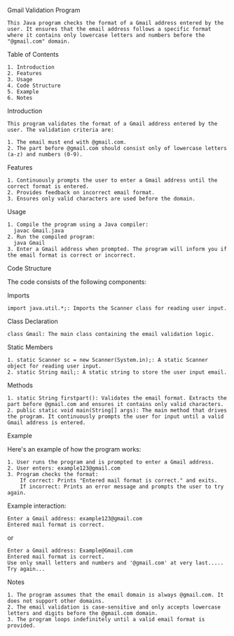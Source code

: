 Gmail Validation Program

    This Java program checks the format of a Gmail address entered by the user. It ensures that the email address follows a specific format where it contains only lowercase letters and numbers before the "@gmail.com" domain.

Table of Contents

    1. Introduction
    2. Features
    3. Usage
    4. Code Structure
    5. Example
    6. Notes

Introduction

    This program validates the format of a Gmail address entered by the user. The validation criteria are:
  
    1. The email must end with @gmail.com.
    2. The part before @gmail.com should consist only of lowercase letters (a-z) and numbers (0-9).

Features

    1. Continuously prompts the user to enter a Gmail address until the correct format is entered.
    2. Provides feedback on incorrect email format.
    3. Ensures only valid characters are used before the domain.

Usage

    1. Compile the program using a Java compiler:
      javac Gmail.java
    2. Run the compiled program:
      java Gmail
    3. Enter a Gmail address when prompted. The program will inform you if the email format is correct or incorrect.

Code Structure

The code consists of the following components:

Imports

    import java.util.*;: Imports the Scanner class for reading user input.
Class Declaration

    class Gmail: The main class containing the email validation logic.
Static Members

    1. static Scanner sc = new Scanner(System.in);: A static Scanner object for reading user input.
    2. static String mail;: A static string to store the user input email.
Methods

    1. static String firstpart(): Validates the email format. Extracts the part before @gmail.com and ensures it contains only valid characters.
    2. public static void main(String[] args): The main method that drives the program. It continuously prompts the user for input until a valid Gmail address is entered.

Example

Here's an example of how the program works:

    1. User runs the program and is prompted to enter a Gmail address.
    2. User enters: example123@gmail.com
    3. Program checks the format:
        If correct: Prints "Entered mail format is correct." and exits.
        If incorrect: Prints an error message and prompts the user to try again.

Example interaction:
  
    Enter a Gmail address: example123@gmail.com
    Entered mail format is correct.

or

    Enter a Gmail address: Example@Gmail.com
    Entered mail format is correct.
    Use only small letters and numbers and '@gmail.com' at very last.....
    Try again...

Notes
  
    1. The program assumes that the email domain is always @gmail.com. It does not support other domains.
    2. The email validation is case-sensitive and only accepts lowercase letters and digits before the @gmail.com domain.
    3. The program loops indefinitely until a valid email format is provided.
